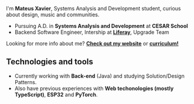 I'm **Mateus Xavier**, Systems Analysis and Development student, curious about design, music and communities.

- Pursuing A.D. in **Systems Analysis and Development** at **CESAR School**
- Backend Software Engineer, Intership at [**Liferay**](https://www.liferay.com), Upgrade Team

Looking for more info about me? [**Check out my website**](https://mxs2.com.br/) or [**curriculum!**](./docs/mxs2.pdf)

## Technologies and tools

- Currently working with **Back-end** (Java) and studying Solution/Design Patterns.
- Also have previous experiences with **Web techonologies (mostly TypeScript)**,  **ESP32** and **PyTorch**.
